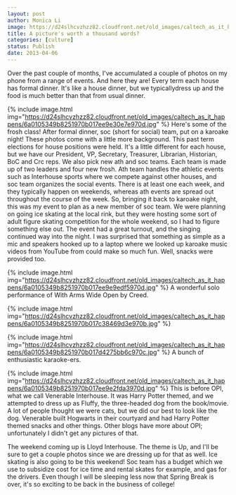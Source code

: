 ```yaml
---
layout: post
author: Monica Li
image: https://d24slhcvzhzz82.cloudfront.net/old_images/caltech_as_it_happens/6a0105349b8251970b017d4275c630970c.jpg
title: A picture's worth a thousand words?
categories: [culture]
status: Publish
date: 2013-04-06
---
```


Over the past couple of months, I've accumulated a couple of photos on my phone from a range of events. And here they are!
Every term each house has formal dinner. It's like a house dinner, but we typicallydress up and the food is much better than that from usual dinner.


{% include image.html img="https://d24slhcvzhzz82.cloudfront.net/old_images/caltech_as_it_happens/6a0105349b8251970b017ee9e30e7e970d.jpg" %}
Here's some of the frosh class!
After formal dinner, soc (short for social) team, put on a karoake night! These photos come with a little more background. This past term elections for house positions were held. It's a little different for each house, but we have our President, VP, Secretary, Treasurer, Librarian, Historian, BoC and Crc reps. We also pick new ath and soc teams. Each team is made up of two leaders and four new frosh. Ath team handles the athletic events such as Interhouse sports where we compete against other houses, and soc team organizes the social events. There is at least one each week, and they typically happen on weekends, whereas ath events are spread out throughout the course of the week. 
So, bringing it back to karoake night, this was my event to plan as a new member of soc team. We were planning on going ice skating at the local rink, but they were hosting some sort of adult figure skating competition for the whole weekend, so I had to figure something else out. The event had a great turnout, and the singing continued way into the night. I was surprised that something as simple as a mic and speakers hooked up to a laptop where we looked up karoake music videos from YouTube from could make so much fun. Well, snacks were provided too.


{% include image.html img="https://d24slhcvzhzz82.cloudfront.net/old_images/caltech_as_it_happens/6a0105349b8251970b017ee9e9edf5970d.jpg" %}
A wonderful solo performance of With Arms Wide Open by Creed.


{% include image.html img="https://d24slhcvzhzz82.cloudfront.net/old_images/caltech_as_it_happens/6a0105349b8251970b017c38469d3e970b.jpg" %}


{% include image.html img="https://d24slhcvzhzz82.cloudfront.net/old_images/caltech_as_it_happens/6a0105349b8251970b017d4275bb6c970c.jpg" %}
A bunch of enthusiastic karaoke-ers.


{% include image.html img="https://d24slhcvzhzz82.cloudfront.net/old_images/caltech_as_it_happens/6a0105349b8251970b017ee9e2fda3970d.jpg" %}
This is before OPI, what we call Venerable Interhouse. It was Harry Potter themed, and we attempted to dress up as Fluffy, the three-headed dog from the book/movie. A lot of people thought we were cats, but we did our best to look like the dog. Venerable built Hogwarts in their courtyard and had Harry Potter themed snacks and other things. Other blogs have more about OPI; unfortunately I didn't get any pictures of that.

The weekend coming up is Lloyd Interhouse. The theme is Up, and I'll be sure to get a couple photos since we are dressing up for that as well. Ice skating is also going to be this weekend! Soc team has a budget which we use to subsidize cost for ice time and rental skates for example, and gas for the drivers. Even though I will be sleeping less now that Spring Break is over, it's so exciting to be back in the business of college!
